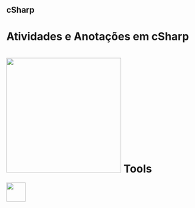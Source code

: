 ## cSharp
# Atividades e Anotações em cSharp

<a name="README">[<img src="https://martinchavez.github.io/Assets/Logos/csharp.svg" width="300px" height="300px" />](https://discord.gg/zXuKuu9)</a>
Tools
====================
<a name="README">[<img src="https://martinchavez.github.io/Assets/Logos/visual-studio.svg" width="50px" height="50px" />](https://visualstudio.microsoft.com/vs/)</a>
